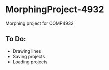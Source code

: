 # MorphingProject-4932
Morphing project for COMP4932

To Do:
------
- Drawing lines
- Saving projects
- Loading projects